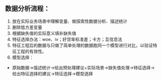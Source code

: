 ## 数据分析流程：
1. 放在实际业务场景中理解变量、做探索性数据分析、描述统计
2. 删除低方差变量
3. 根据缺失值的实际意义填补缺失值
4. 特征选择办法：woe、iv；好贷率标准差；卡方；互信息法
5. 特征工程后的数据与只做了简单处理的数据跑同一个模型进行对比，以验证特征工程的有效性。
6. 模型选择：




- 原始数据→描述统计→给出预处理建议+实际场景→缺失值处理→特征选择→给出特征选择的建议→特征选择→模型选择
